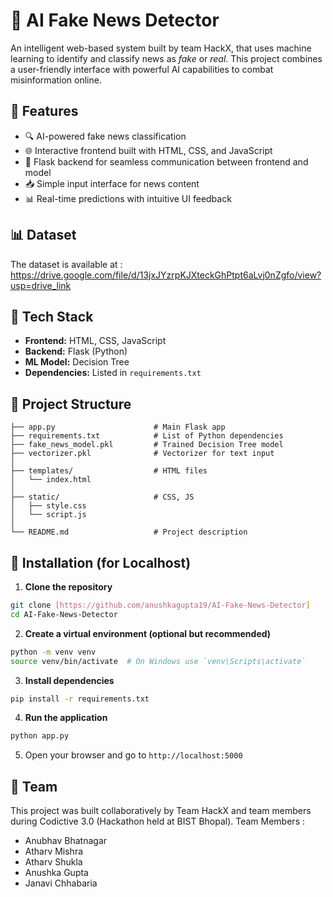 # 📰 AI Fake News Detector

An intelligent web-based system built by team HackX, that uses machine learning to identify and classify news as *fake* or *real*. This project combines a user-friendly interface with powerful AI capabilities to combat misinformation online.

## 🚀 Features

- 🔍 AI-powered fake news classification
- 🌐 Interactive frontend built with HTML, CSS, and JavaScript
- 🔄 Flask backend for seamless communication between frontend and model
- 📥 Simple input interface for news content
- 📊 Real-time predictions with intuitive UI feedback

## 📊 Dataset

The dataset is available at : https://drive.google.com/file/d/13jxJYzrpKJXteckGhPtpt6aLvj0nZgfo/view?usp=drive_link

## 🧰 Tech Stack

- **Frontend:** HTML, CSS, JavaScript  
- **Backend:** Flask (Python)  
- **ML Model:** Decision Tree  
- **Dependencies:** Listed in `requirements.txt`

## 📂 Project Structure

```plaintext
├── app.py                      # Main Flask app
├── requirements.txt            # List of Python dependencies
├── fake_news_model.pkl         # Trained Decision Tree model
├── vectorizer.pkl              # Vectorizer for text input
│
├── templates/                  # HTML files
│   └── index.html
│
├── static/                     # CSS, JS
│   ├── style.css
│   └── script.js
│
└── README.md                   # Project description
```

## 🔧 Installation (for Localhost)

1. **Clone the repository**

```bash
git clone [https://github.com/anushkagupta19/AI-Fake-News-Detector]
cd AI-Fake-News-Detector
```

2. **Create a virtual environment (optional but recommended)**

```bash
python -m venv venv
source venv/bin/activate  # On Windows use `venv\Scripts\activate`
```

3. **Install dependencies**

```bash
pip install -r requirements.txt
```

4. **Run the application**

```bash
python app.py
```

5. Open your browser and go to `http://localhost:5000`


## 🤝 Team

This project was built collaboratively by Team HackX and team members during Codictive 3.0 (Hackathon held at BIST Bhopal).
Team Members : 
- Anubhav Bhatnagar 
- Atharv Mishra
- Atharv Shukla
- Anushka Gupta
- Janavi Chhabaria
